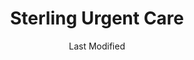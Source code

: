 ---
layout: location-page
date: Last Modified
description: "Local COVID-19 testing is available at Sterling Urgent Care in Logan, Utah, USA."
permalink: "locations/utah/logan/sterling-urgent-care-1/"
tags:
  - locations
  - utah
title: Sterling Urgent Care
uniqueName: sterling-urgent-care-1
state: Utah
stateAbbr: UT
hood: "North Logan"
address: "630 E 1400 N Ste. 150 "
city: "Logan"
zip: "84341"
zipsNearby: "83114 83116 82930 82931 83121 83101 83214 83223 83228 83232 83234 83237 83238 83239 83241 83283 83246 83243 83252 83220 83254 83233 83261 83263 83272 83287 83230 83281 83286 84301 84302 84304 84309 84324 84305 84015 84016 84056 84075 84089 84024 84307 84310 84025 84311 84028 84306 84312 84331 84033 84314 84315 84317 84318 84319 84037 84038 84040 84041 84308 84320 84321 84322 84323 84341 84325 84326 84018 84050 84327 84201 84244 84401 84402 84403 84404 84405 84407 84408 84409 84412 84414 84415 84328 84330 84332 84064 84333 84334 84067 84335 84336 84316 84337 84338 84339 84340 84086" 
mapUrl: "http://maps.apple.com/?q=Sterling+Urgent+Care&address=630+E+1400+N+Ste+150,Logan,Utah,84341"
locationType: Walk-in
phone: "435-915-4465"
website: "https://www.sterlingurgentcare.com/coronavirus-covid-19/"
onlineBooking: undefined
closed: undefined
closedUpdate: April 18th, 2020
notes: "By appointment only. Limited test kits available."
days: Everyday
hours: 8AM-8PM
ctaMessage: Learn more
ctaUrl: "https://www.sterlingurgentcare.com/coronavirus-covid-19/"
---
